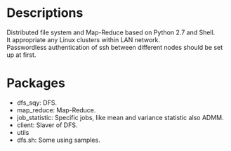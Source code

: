 # Descriptions
Distributed file system and Map-Reduce based on Python 2.7 and Shell. </br>
It appropriate any Linux clusters within LAN network. </br>
Passwordless authentication of ssh between different nodes should be set up at first.

# Packages
* dfs_sqy: DFS.
* map_reduce: Map-Reduce.
* job_statistic: Specific jobs, like mean and variance statistic also ADMM.
* client: Slaver of DFS.
* utils 
* dfs.sh: Some using samples.


